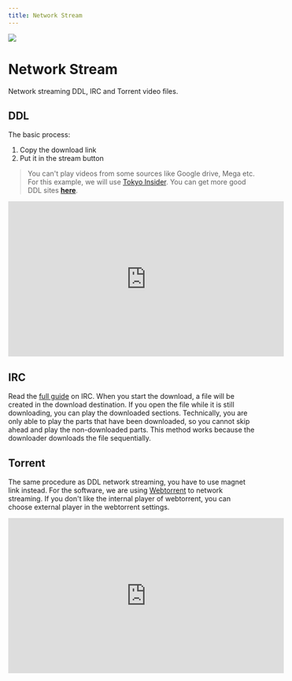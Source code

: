 ```yaml
---
title: Network Stream
---
```

![](https://cdn.apollo.moe/img/nsw.png)

# Network Stream

Network streaming DDL, IRC and Torrent video files.

## DDL
The basic process:
1. Copy the download link
2. Put it in the stream button

>You can't play videos from some sources like Google drive, Mega etc. For this example, we will use [Tokyo Insider](https://www.tokyoinsider.com/). You can get more good DDL sites [**here**](/Websites.md/#direct-download).

<iframe src="https://www.youtube.com/embed/1dsTb8YoNDM" width="560" height="315" frameborder="0" allowfullscreen></iframe>


## IRC
Read the [full guide](/Guides/IRC.md) on IRC. When you start the download, a file will be created in the download destination. If you open the file while it is still downloading, you can play the downloaded sections. Technically, you are only able to play the parts that have been downloaded, so you cannot skip ahead and play the non-downloaded parts. This method works because the downloader downloads the file sequentially.


## Torrent
The same procedure as DDL network streaming, you have to use magnet link instead. For the software, we are using [Webtorrent](https://webtorrent.io/desktop/) to network streaming. If you don't like the internal player of webtorrent, you can choose external player in the webtorrent settings.

<iframe src="https://www.youtube.com/embed/abkKsVsyRdE" width="560" height="315" frameborder="0" allowfullscreen></iframe>